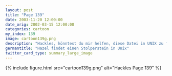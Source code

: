 ```yaml
---
layout: post
title: "Page 139"
date: 2003-11-20 12:00:00
date_orig: 2002-03-15 12:00:00
categories: cartoon
my_index: 139
image: cartoon139g.png
description: "Hackles, könntest du mir helfen, diese Datei in UNIX zu finden Klar, mach eine RegEx-Suche nach caret, Klammer, großes A, Bindestrich, blah, blah, blah Ehm, hast du irgendetwas davon verstanden Entschuldigung, ich habe über Karotten nachgedacht Hackles Hazel"
germantitle: "Hazel findet einen Stolperstein in Unix"
twitter_card_type: summary_large_image
---
```


{% include figure.html src="cartoon139g.png" alt="Hackles Page 139"  %}
